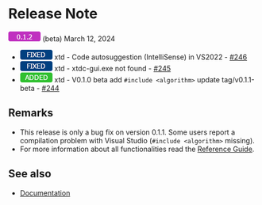 # Release Note

![0.1.2](/pictures/releases/version_0_1_2.png) (beta) March 12, 2024

* ![fixed](/pictures/releases/status/fixed.png) xtd - Code autosuggestion (IntelliSense) in VS2022 - [#246](https://github.com/gammasoft71/xtd/issues/246)
* ![fixed](/pictures/releases/status/fixed.png) xtd - xtdc-gui.exe not found - [#245](https://github.com/gammasoft71/xtd/issues/245)
* ![added](/pictures/releases/status/added.png) xtd - V0.1.0 beta add `#include <algorithm>` update tag/v0.1.1-beta - [#244](https://github.com/gammasoft71/xtd/pull/244)

## Remarks

* This release is only a bug fix on version 0.1.1. Some users report a compilation problem with Visual Studio (`#include <algorithm>` missing).
* For more information about all functionalities read the [Reference Guide](https://gammasoft71.github.io/xtd/reference_guides/v0.1.2/index.html).

## See also

* [Documentation](/docs/documentation)
